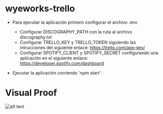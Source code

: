 # wyeworks-trello

- Para ejecutar la aplicación primero configurar el archivo .env
  - Configurar DISCOGRAPHY_PATH con la ruta al archivo discography.txt
  - Configurar TRELLO_KEY y TRELLO_TOKEN siguiendo las intrucciones del siguiente enlace: https://trello.com/app-key/
  - Configurar SPOTIFY_CLIENT y SPOTIFY_SECRET configurando una aplicación en el siguiente enlace: https://developer.spotify.com/dashboard
  
- Ejecutar la aplicación corriendo 'npm start'

# Visual Proof
![alt text](https://raw.githubusercontent.com/ramilivia/screening-app/master/proof.jpg)
